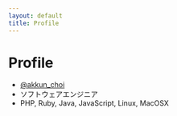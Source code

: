 ```yaml
---
layout: default
title: Profile
---
```


# Profile

- [@akkun_choi](http://twitter.com/akkun_choi/)
- ソフトウェアエンジニア
- PHP, Ruby, Java, JavaScript, Linux, MacOSX

